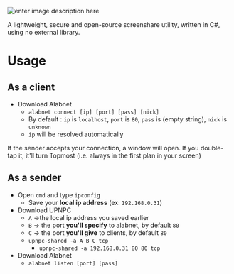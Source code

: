 ![enter image description here](https://i.imgur.com/mlUgail.jpg)

A lightweight, secure and open-source screenshare utility, written in C#, using no external library.
# Usage
## As a client
- Download Alabnet
	- `alabnet connect [ip] [port] [pass] [nick]`
	 - By default : `ip` is `localhost`, `port` is `80`, `pass` is (empty string), `nick` is `unknown`
	- `ip` will be resolved automatically

If the sender accepts your connection, a window will open.
If you double-tap it, it'll turn Topmost (i.e. always in the first plan in your screen)

## As a sender
 - Open `cmd` and type `ipconfig`
	 - Save your **local ip address** (ex: `192.168.0.31`)
 - Download UPNPC
	 - `A` ->the local ip address you saved earlier
	 - `B` -> the port **you'll specify** to alabnet, by default `80`
	 - `C` -> the port **you'll give** to clients, by default `80`
	 - `upnpc-shared -a A B C tcp`
		 - `upnpc-shared -a 192.168.0.31 80 80 tcp`
- Download Alabnet
	- `alabnet listen [port] [pass]`

